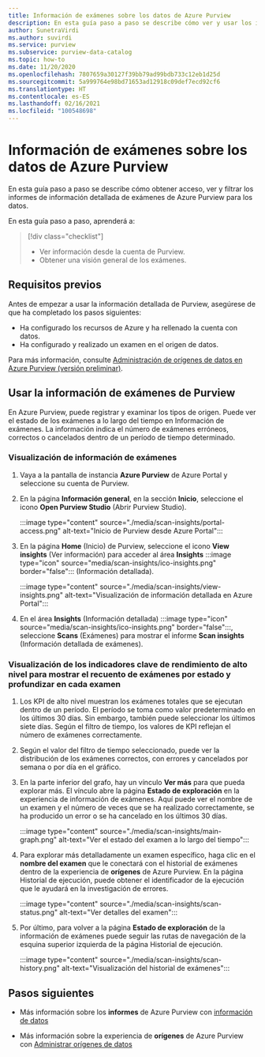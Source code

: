```yaml
---
title: Información de exámenes sobre los datos de Azure Purview
description: En esta guía paso a paso se describe cómo ver y usar los informes de información de exámenes de Purview sobre los datos.
author: SunetraVirdi
ms.author: suvirdi
ms.service: purview
ms.subservice: purview-data-catalog
ms.topic: how-to
ms.date: 11/20/2020
ms.openlocfilehash: 7807659a30127f39bb79ad99bdb733c12eb1d25d
ms.sourcegitcommit: 5a999764e98bd71653ad12918c09def7ecd92cf6
ms.translationtype: HT
ms.contentlocale: es-ES
ms.lasthandoff: 02/16/2021
ms.locfileid: "100548698"
---
```

# <a name="scan-insights-on-your-data-in-azure-purview"></a>Información de exámenes sobre los datos de Azure Purview

En esta guía paso a paso se describe cómo obtener acceso, ver y filtrar los informes de información detallada de exámenes de Azure Purview para los datos.

En esta guía paso a paso, aprenderá a:

> [!div class="checklist"]
> * Ver información desde la cuenta de Purview.
> * Obtener una visión general de los exámenes.

## <a name="prerequisites"></a>Requisitos previos

Antes de empezar a usar la información detallada de Purview, asegúrese de que ha completado los pasos siguientes:

* Ha configurado los recursos de Azure y ha rellenado la cuenta con datos.
* Ha configurado y realizado un examen en el origen de datos.

Para más información, consulte [Administración de orígenes de datos en Azure Purview (versión preliminar)](manage-data-sources.md).

## <a name="use-purview-scan-insights"></a>Usar la información de exámenes de Purview

En Azure Purview, puede registrar y examinar los tipos de origen. Puede ver el estado de los exámenes a lo largo del tiempo en Información de exámenes. La información indica el número de exámenes erróneos, correctos o cancelados dentro de un período de tiempo determinado.

### <a name="view-scan-insights"></a>Visualización de información de exámenes

1. Vaya a la pantalla de instancia **Azure Purview** de Azure Portal y seleccione su cuenta de Purview.

1. En la página **Información general**, en la sección **Inicio**, seleccione el icono **Open Purview Studio** (Abrir Purview Studio).

   :::image type="content" source="./media/scan-insights/portal-access.png" alt-text="Inicio de Purview desde Azure Portal":::

1. En la página **Home** (Inicio) de Purview, seleccione el icono **View insights** (Ver información) para acceder al área **Insights** :::image type="icon" source="media/scan-insights/ico-insights.png" border="false"::: (Información detallada).

   :::image type="content" source="./media/scan-insights/view-insights.png" alt-text="Visualización de información detallada en Azure Portal":::

1. En el área **Insights** (Información detallada) :::image type="icon" source="media/scan-insights/ico-insights.png" border="false":::, seleccione **Scans** (Exámenes) para mostrar el informe **Scan insights** (Información detallada de exámenes).

### <a name="view-high-level-kpis-to-show-count-of-scans-by-status-and-deep-dive-into-each-scan"></a>Visualización de los indicadores clave de rendimiento de alto nivel para mostrar el recuento de exámenes por estado y profundizar en cada examen
 
1. Los KPI de alto nivel muestran los exámenes totales que se ejecutan dentro de un período. El período se toma como valor predeterminado en los últimos 30 días. Sin embargo, también puede seleccionar los últimos siete días. Según el filtro de tiempo, los valores de KPI reflejan el número de exámenes correctamente.


1. Según el valor del filtro de tiempo seleccionado, puede ver la distribución de los exámenes correctos, con errores y cancelados por semana o por día en el gráfico.

1. En la parte inferior del grafo, hay un vínculo **Ver más** para que pueda explorar más. El vínculo abre la página **Estado de exploración** en la experiencia de información de exámenes. Aquí puede ver el nombre de un examen y el número de veces que se ha realizado correctamente, se ha producido un error o se ha cancelado en los últimos 30 días.

    :::image type="content" source="./media/scan-insights/main-graph.png" alt-text="Ver el estado del examen a lo largo del tiempo":::

4. Para explorar más detalladamente un examen específico, haga clic en el **nombre del examen** que le conectará con el historial de exámenes dentro de la experiencia de **orígenes** de Azure Purview. En la página Historial de ejecución, puede obtener el identificador de la ejecución que le ayudará en la investigación de errores.

    :::image type="content" source="./media/scan-insights/scan-status.png" alt-text="Ver detalles del examen":::

5. Por último, para volver a la página **Estado de exploración** de la información de exámenes puede seguir las rutas de navegación de la esquina superior izquierda de la página Historial de ejecución.

    :::image type="content" source="./media/scan-insights/scan-history.png" alt-text="Visualización del historial de exámenes"::: 

## <a name="next-steps"></a>Pasos siguientes

* Más información sobre los **informes** de Azure Purview con [información de datos](./concept-insights.md)

* Más información sobre la experiencia de **orígenes** de Azure Purview con [Administrar orígenes de datos](./manage-data-sources.md)